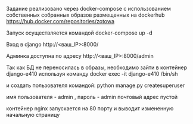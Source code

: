 Задание реализовано через docker-compose c использованием собственных собранных
образов размещенных на dockerhub https://hub.docker.com/repositories/zotowa

Запуск осуществляется командой docker-compose up -d

Вход в django http://<ваш_IP>:8000/

Админка доступна по адресу http://<ваш_IP>:8000/admin

Так как БД не переносилась в образы,
необходимо зайти в контейнер django-e410
используя команду docker exec -it django-e410 /bin/sh

и создать пользователя командой:
python manage.py createsuperuser

имя пользователя - admin ,
пароль - admin
почтовый адрес пустой

контейнер nginx запускается на 80 порту и выводит измененную начальную страницу     
